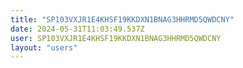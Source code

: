 ```yaml
---
title: "SP103VXJR1E4KHSF19KKDXN1BNAG3HHRMD5QWDCNY"
date: 2024-05-31T11:03:49.537Z
user: SP103VXJR1E4KHSF19KKDXN1BNAG3HHRMD5QWDCNY
layout: "users"
---
```

    